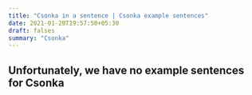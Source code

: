 ```yaml
---
title: "Csonka in a sentence | Csonka example sentences"
date: 2021-01-20T19:57:50+05:30
draft: falses
summary: "Csonka"
---
```

## Unfortunately, we have no example sentences for Csonka                 
